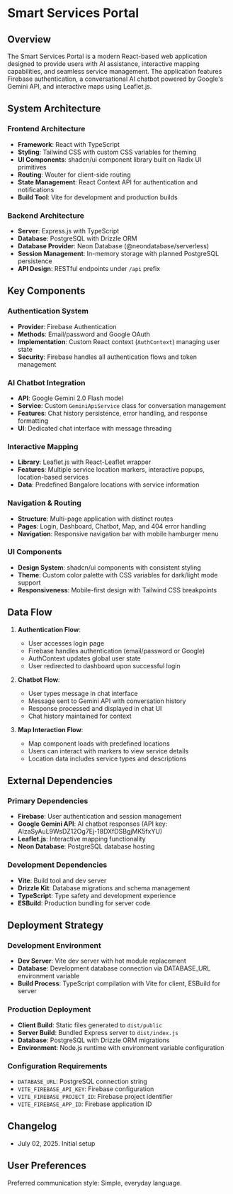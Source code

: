 # Smart Services Portal

## Overview

The Smart Services Portal is a modern React-based web application designed to provide users with AI assistance, interactive mapping capabilities, and seamless service management. The application features Firebase authentication, a conversational AI chatbot powered by Google's Gemini API, and interactive maps using Leaflet.js.

## System Architecture

### Frontend Architecture
- **Framework**: React with TypeScript
- **Styling**: Tailwind CSS with custom CSS variables for theming
- **UI Components**: shadcn/ui component library built on Radix UI primitives
- **Routing**: Wouter for client-side routing
- **State Management**: React Context API for authentication and notifications
- **Build Tool**: Vite for development and production builds

### Backend Architecture
- **Server**: Express.js with TypeScript
- **Database**: PostgreSQL with Drizzle ORM
- **Database Provider**: Neon Database (@neondatabase/serverless)
- **Session Management**: In-memory storage with planned PostgreSQL persistence
- **API Design**: RESTful endpoints under `/api` prefix

## Key Components

### Authentication System
- **Provider**: Firebase Authentication
- **Methods**: Email/password and Google OAuth
- **Implementation**: Custom React context (`AuthContext`) managing user state
- **Security**: Firebase handles all authentication flows and token management

### AI Chatbot Integration
- **API**: Google Gemini 2.0 Flash model
- **Service**: Custom `GeminiApiService` class for conversation management
- **Features**: Chat history persistence, error handling, and response formatting
- **UI**: Dedicated chat interface with message threading

### Interactive Mapping
- **Library**: Leaflet.js with React-Leaflet wrapper
- **Features**: Multiple service location markers, interactive popups, location-based services
- **Data**: Predefined Bangalore locations with service information

### Navigation & Routing
- **Structure**: Multi-page application with distinct routes
- **Pages**: Login, Dashboard, Chatbot, Map, and 404 error handling
- **Navigation**: Responsive navigation bar with mobile hamburger menu

### UI Components
- **Design System**: shadcn/ui components with consistent styling
- **Theme**: Custom color palette with CSS variables for dark/light mode support
- **Responsiveness**: Mobile-first design with Tailwind CSS breakpoints

## Data Flow

1. **Authentication Flow**:
   - User accesses login page
   - Firebase handles authentication (email/password or Google)
   - AuthContext updates global user state
   - User redirected to dashboard upon successful login

2. **Chatbot Flow**:
   - User types message in chat interface
   - Message sent to Gemini API with conversation history
   - Response processed and displayed in chat UI
   - Chat history maintained for context

3. **Map Interaction Flow**:
   - Map component loads with predefined locations
   - Users can interact with markers to view service details
   - Location data includes service types and descriptions

## External Dependencies

### Primary Dependencies
- **Firebase**: User authentication and session management
- **Google Gemini API**: AI chatbot responses (API key: AIzaSyAuL9WsDZ12Og7Ej-18DXfDSBgjMK5fxYU)
- **Leaflet.js**: Interactive mapping functionality
- **Neon Database**: PostgreSQL database hosting

### Development Dependencies
- **Vite**: Build tool and dev server
- **Drizzle Kit**: Database migrations and schema management
- **TypeScript**: Type safety and development experience
- **ESBuild**: Production bundling for server code

## Deployment Strategy

### Development Environment
- **Dev Server**: Vite dev server with hot module replacement
- **Database**: Development database connection via DATABASE_URL environment variable
- **Build Process**: TypeScript compilation with Vite for client, ESBuild for server

### Production Deployment
- **Client Build**: Static files generated to `dist/public`
- **Server Build**: Bundled Express server to `dist/index.js`
- **Database**: PostgreSQL with Drizzle ORM migrations
- **Environment**: Node.js runtime with environment variable configuration

### Configuration Requirements
- `DATABASE_URL`: PostgreSQL connection string
- `VITE_FIREBASE_API_KEY`: Firebase configuration
- `VITE_FIREBASE_PROJECT_ID`: Firebase project identifier
- `VITE_FIREBASE_APP_ID`: Firebase application ID

## Changelog
- July 02, 2025. Initial setup

## User Preferences

Preferred communication style: Simple, everyday language.